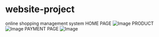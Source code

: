 # website-project
online shopping management system
HOME PAGE
![Image](https://github.com/user-attachments/assets/e2935b66-aa1a-4eca-8b2c-8540421ca706)
PRODUCT
![Image](https://github.com/user-attachments/assets/e4562246-4604-4138-b0f9-3705decb33ea)
PAYMENT PAGE
![Image](https://github.com/user-attachments/assets/96de2b88-58d9-459c-80ba-ff17908d9e10)
